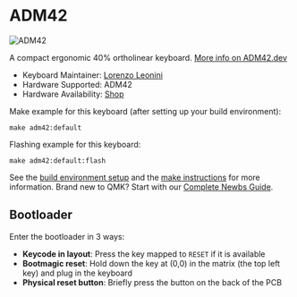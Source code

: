 # ADM42

![ADM42](https://i.imgur.com/pviCQSQh.jpeg)

A compact ergonomic 40% ortholinear keyboard. [More info on ADM42.dev](https://adm42.dev)

* Keyboard Maintainer: [Lorenzo Leonini](https://github.com/lleonini)  
* Hardware Supported: ADM42
* Hardware Availability: [Shop](https://shop.adm42.dev)

Make example for this keyboard (after setting up your build environment):

    make adm42:default

Flashing example for this keyboard:

    make adm42:default:flash

See the [build environment setup](https://docs.qmk.fm/#/getting_started_build_tools) and the [make instructions](https://docs.qmk.fm/#/getting_started_make_guide) for more information. Brand new to QMK? Start with our [Complete Newbs Guide](https://docs.qmk.fm/#/newbs).

## Bootloader

Enter the bootloader in 3 ways:

* **Keycode in layout**: Press the key mapped to `RESET` if it is available
* **Bootmagic reset**: Hold down the key at (0,0) in the matrix (the top left key) and plug in the keyboard
* **Physical reset button**: Briefly press the button on the back of the PCB
